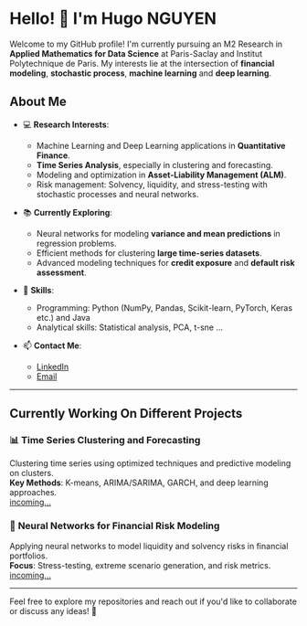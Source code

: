 # Hello! 👋 I'm Hugo NGUYEN  

Welcome to my GitHub profile! 
I'm currently pursuing an M2 Research in **Applied Mathematics for Data Science** at Paris-Saclay and Institut Polytechnique de Paris. My interests lie at the intersection of **financial modeling**, **stochastic process**, **machine learning** and **deep learning**.  

## About Me  

- 💻 **Research Interests**:  
  - Machine Learning and Deep Learning applications in **Quantitative Finance**.  
  - **Time Series Analysis**, especially in clustering and forecasting.  
  - Modeling and optimization in **Asset-Liability Management (ALM)**.  
  - Risk management: Solvency, liquidity, and stress-testing with stochastic processes and neural networks.  

- 📚 **Currently Exploring**:  
  - Neural networks for modeling **variance and mean predictions** in regression problems.  
  - Efficient methods for clustering **large time-series datasets**.  
  - Advanced modeling techniques for **credit exposure** and **default risk assessment**.  

- 🌱 **Skills**:  
  - Programming: Python (NumPy, Pandas, Scikit-learn, PyTorch, Keras etc.) and Java      
  - Analytical skills: Statistical analysis, PCA, t-sne ... 

- 📫 **Contact Me**:  
  - [LinkedIn](https://www.linkedin.com/in/hugo-nguyen)  
  - [Email](mailto:hugo.nguyen@telecom-sudparis.eu)  

---

## Currently Working On Different Projects  

### 📊 **Time Series Clustering and Forecasting**  
Clustering time series using optimized techniques and predictive modeling on clusters.  
**Key Methods**: K-means, ARIMA/SARIMA, GARCH, and deep learning approaches.  
[incoming...](#)  

### 🧠 **Neural Networks for Financial Risk Modeling**  
Applying neural networks to model liquidity and solvency risks in financial portfolios.  
**Focus**: Stress-testing, extreme scenario generation, and risk metrics.  
[incoming...](#)  

---

Feel free to explore my repositories and reach out if you'd like to collaborate or discuss any ideas! 🚀  
